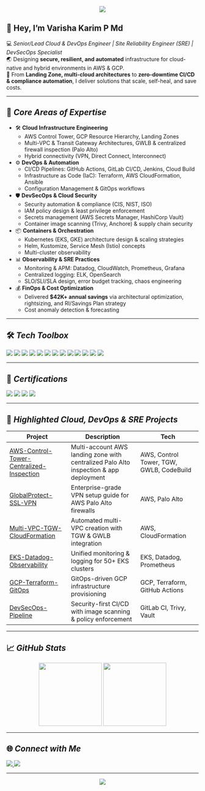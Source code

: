 <!-- Banner -->
<p align="center">
  <img src="https://capsule-render.vercel.app/api?type=waving&color=0:0f2027,100:2c5364&height=180&section=header&text=Varisha%20Karim%20P%20Md&fontSize=42&fontColor=fff&animation=fadeIn" />
</p>

<!-- Intro -->
## 👋 Hey, I’m Varisha Karim P Md

💻 *Senior/Lead Cloud & DevOps Engineer | Site Reliability Engineer (SRE) | DevSecOps Specialist*  
🌏 Designing **secure, resilient, and automated** infrastructure for cloud-native and hybrid environments in AWS & GCP.  
🚀 From **Landing Zone, multi-cloud architectures** to **zero-downtime CI/CD & compliance automation**, I deliver solutions that scale, self-heal, and save costs.

---

## 🚀 *Core Areas of Expertise*
- 🛠 **Cloud Infrastructure Engineering**  
  - AWS Control Tower, GCP Resource Hierarchy, Landing Zones  
  - Multi-VPC & Transit Gateway Architectures, GWLB & centralized firewall inspection (Palo Alto)  
  - Hybrid connectivity (VPN, Direct Connect, Interconnect)
- ⚙ **DevOps & Automation**  
  - CI/CD Pipelines: GitHub Actions, GitLab CI/CD, Jenkins, Cloud Build  
  - Infrastructure as Code (IaC): Terraform, AWS CloudFormation, Ansible  
  - Configuration Management & GitOps workflows
- 🛡 **DevSecOps & Cloud Security**  
  - Security automation & compliance (CIS, NIST, ISO)  
  - IAM policy design & least privilege enforcement  
  - Secrets management (AWS Secrets Manager, HashiCorp Vault)  
  - Container image scanning (Trivy, Anchore) & supply chain security
- 📦 **Containers & Orchestration**  
  - Kubernetes (EKS, GKE) architecture design & scaling strategies  
  - Helm, Kustomize, Service Mesh (Istio) concepts  
  - Multi-cluster observability
- 📊 **Observability & SRE Practices**  
  - Monitoring & APM: Datadog, CloudWatch, Prometheus, Grafana  
  - Centralized logging: ELK, OpenSearch  
  - SLO/SLI/SLA design, error budget tracking, chaos engineering
- 💰 **FinOps & Cost Optimization**  
  - Delivered **$42K+ annual savings** via architectural optimization, rightsizing, and RI/Savings Plan strategy  
  - Cost anomaly detection & forecasting

---

## 🛠 *Tech Toolbox*
<p>
<img src="https://img.shields.io/badge/AWS-FF9900?style=for-the-badge&logo=amazonaws&logoColor=white" />
<img src="https://img.shields.io/badge/GCP-4285F4?style=for-the-badge&logo=googlecloud&logoColor=white" />
<img src="https://img.shields.io/badge/Kubernetes-326CE5?style=for-the-badge&logo=kubernetes&logoColor=white" />
<img src="https://img.shields.io/badge/Terraform-623CE4?style=for-the-badge&logo=terraform&logoColor=white" />
<img src="https://img.shields.io/badge/Docker-2496ED?style=for-the-badge&logo=docker&logoColor=white" />
<img src="https://img.shields.io/badge/Helm-0F1689?style=for-the-badge&logo=helm&logoColor=white" />
<img src="https://img.shields.io/badge/Ansible-EE0000?style=for-the-badge&logo=ansible&logoColor=white" />
<img src="https://img.shields.io/badge/Prometheus-E6522C?style=for-the-badge&logo=prometheus&logoColor=white" />
<img src="https://img.shields.io/badge/GitHub%20Actions-2088FF?style=for-the-badge&logo=github-actions&logoColor=white" />
<img src="https://img.shields.io/badge/GitLab%20CI/CD-FC6D26?style=for-the-badge&logo=gitlab&logoColor=white" />
<img src="https://img.shields.io/badge/Jenkins-D24939?style=for-the-badge&logo=jenkins&logoColor=white" />
<img src="https://img.shields.io/badge/HashiCorp%20Vault-000000?style=for-the-badge&logo=vault&logoColor=white" />
<img src="https://img.shields.io/badge/Datadog-632CA6?style=for-the-badge&logo=datadog&logoColor=white" />
</p>

---

## 📜 *Certifications*
<p>
<img src="https://img.shields.io/badge/AWS%20Solutions%20Architect%20–%20Associate-FF9900?style=for-the-badge&logo=amazonaws&logoColor=white" />
<img src="https://img.shields.io/badge/GCP%20Associate%20Cloud%20Engineer-4285F4?style=for-the-badge&logo=googlecloud&logoColor=white" />
<img src="https://img.shields.io/badge/HashiCorp%20Terraform%20Associate-844FBA?style=for-the-badge&logo=terraform&logoColor=white" />
<img src="https://img.shields.io/badge/Kubernetes%20Security%20Specialist%20(KCSA)-326CE5?style=for-the-badge&logo=kubernetes&logoColor=white" />
</p>

---

## 📌 *Highlighted Cloud, DevOps & SRE Projects*
| Project | Description | Tech |
|---------|-------------|------|
| [AWS-Control-Tower-Centralized-Inspection](#) | Multi-account AWS landing zone with centralized Palo Alto inspection & app deployment | AWS, Control Tower, TGW, GWLB, CodeBuild |
| [GlobalProtect-SSL-VPN](#) | Enterprise-grade VPN setup guide for AWS Palo Alto firewalls | AWS, Palo Alto |
| [Multi-VPC-TGW-CloudFormation](#) | Automated multi-VPC creation with TGW & GWLB integration | AWS, CloudFormation |
| [EKS-Datadog-Observability](#) | Unified monitoring & logging for 50+ EKS clusters | EKS, Datadog, Prometheus |
| [GCP-Terraform-GitOps](#) | GitOps-driven GCP infrastructure provisioning | GCP, Terraform, GitHub Actions |
| [DevSecOps-Pipeline](#) | Security-first CI/CD with image scanning & policy enforcement | GitLab CI, Trivy, Vault |

---

## 📈 *GitHub Stats*
<p align="center">
<img src="https://github-readme-stats.vercel.app/api?username=varisha256&show_icons=true&theme=tokyonight" height="165" />
<img src="https://github-readme-streak-stats.herokuapp.com/?user=varisha256&theme=tokyonight" height="165" />
</p>

---

## 🌐 *Connect with Me*
<p>
<a href="https://www.linkedin.com/in/varisha-karim-cloud-devops" target="_blank">
<img src="https://img.shields.io/badge/LinkedIn-0A66C2?style=for-the-badge&logo=linkedin&logoColor=white" />
</a>
<a href="mailto:vsk.orr@gmail.com">
<img src="https://img.shields.io/badge/Email-D14836?style=for-the-badge&logo=gmail&logoColor=white" />
</a>
</p>

---

<p align="center">
  <img src="https://capsule-render.vercel.app/api?type=waving&color=0:0f2027,100:2c5364&height=100&section=footer" />
</p>
